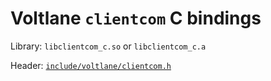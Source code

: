 # Voltlane `clientcom` C bindings

Library: `libclientcom_c.so` or `libclientcom_c.a`

Header: [`include/voltlane/clientcom.h`](./include/voltlane/clientcom)
